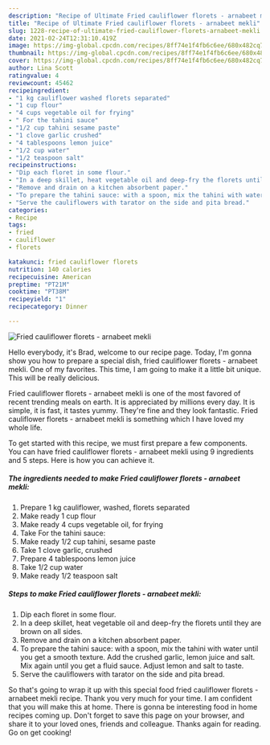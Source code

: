 ```yaml
---
description: "Recipe of Ultimate Fried cauliflower florets - arnabeet mekli"
title: "Recipe of Ultimate Fried cauliflower florets - arnabeet mekli"
slug: 1228-recipe-of-ultimate-fried-cauliflower-florets-arnabeet-mekli
date: 2021-02-24T12:31:10.419Z
image: https://img-global.cpcdn.com/recipes/8ff74e1f4fb6c6ee/680x482cq70/fried-cauliflower-florets-arnabeet-mekli-recipe-main-photo.jpg
thumbnail: https://img-global.cpcdn.com/recipes/8ff74e1f4fb6c6ee/680x482cq70/fried-cauliflower-florets-arnabeet-mekli-recipe-main-photo.jpg
cover: https://img-global.cpcdn.com/recipes/8ff74e1f4fb6c6ee/680x482cq70/fried-cauliflower-florets-arnabeet-mekli-recipe-main-photo.jpg
author: Lina Scott
ratingvalue: 4
reviewcount: 45462
recipeingredient:
- "1 kg cauliflower washed florets separated"
- "1 cup flour"
- "4 cups vegetable oil for frying"
- " For the tahini sauce"
- "1/2 cup tahini sesame paste"
- "1 clove garlic crushed"
- "4 tablespoons lemon juice"
- "1/2 cup water"
- "1/2 teaspoon salt"
recipeinstructions:
- "Dip each floret in some flour."
- "In a deep skillet, heat vegetable oil and deep-fry the florets until they are brown on all sides."
- "Remove and drain on a kitchen absorbent paper."
- "To prepare the tahini sauce: with a spoon, mix the tahini with water until you get a smooth texture. Add the crushed garlic, lemon juice and salt. Mix again until you get a fluid sauce. Adjust lemon and salt to taste."
- "Serve the cauliflowers with tarator on the side and pita bread."
categories:
- Recipe
tags:
- fried
- cauliflower
- florets

katakunci: fried cauliflower florets 
nutrition: 140 calories
recipecuisine: American
preptime: "PT21M"
cooktime: "PT38M"
recipeyield: "1"
recipecategory: Dinner

---
```



![Fried cauliflower florets - arnabeet mekli](https://img-global.cpcdn.com/recipes/8ff74e1f4fb6c6ee/680x482cq70/fried-cauliflower-florets-arnabeet-mekli-recipe-main-photo.jpg)

Hello everybody, it's Brad, welcome to our recipe page. Today, I'm gonna show you how to prepare a special dish, fried cauliflower florets - arnabeet mekli. One of my favorites. This time, I am going to make it a little bit unique. This will be really delicious.



Fried cauliflower florets - arnabeet mekli is one of the most favored of recent trending meals on earth. It is appreciated by millions every day. It is simple, it is fast, it tastes yummy. They're fine and they look fantastic. Fried cauliflower florets - arnabeet mekli is something which I have loved my whole life.


To get started with this recipe, we must first prepare a few components. You can have fried cauliflower florets - arnabeet mekli using 9 ingredients and 5 steps. Here is how you can achieve it.

<!--inarticleads1-->

##### The ingredients needed to make Fried cauliflower florets - arnabeet mekli:

1. Prepare 1 kg cauliflower, washed, florets separated
1. Make ready 1 cup flour
1. Make ready 4 cups vegetable oil, for frying
1. Take  For the tahini sauce:
1. Make ready 1/2 cup tahini, sesame paste
1. Take 1 clove garlic, crushed
1. Prepare 4 tablespoons lemon juice
1. Take 1/2 cup water
1. Make ready 1/2 teaspoon salt




<!--inarticleads2-->

##### Steps to make Fried cauliflower florets - arnabeet mekli:

1. Dip each floret in some flour.
1. In a deep skillet, heat vegetable oil and deep-fry the florets until they are brown on all sides.
1. Remove and drain on a kitchen absorbent paper.
1. To prepare the tahini sauce: with a spoon, mix the tahini with water until you get a smooth texture. Add the crushed garlic, lemon juice and salt. Mix again until you get a fluid sauce. Adjust lemon and salt to taste.
1. Serve the cauliflowers with tarator on the side and pita bread.




So that's going to wrap it up with this special food fried cauliflower florets - arnabeet mekli recipe. Thank you very much for your time. I am confident that you will make this at home. There is gonna be interesting food in home recipes coming up. Don't forget to save this page on your browser, and share it to your loved ones, friends and colleague. Thanks again for reading. Go on get cooking!
